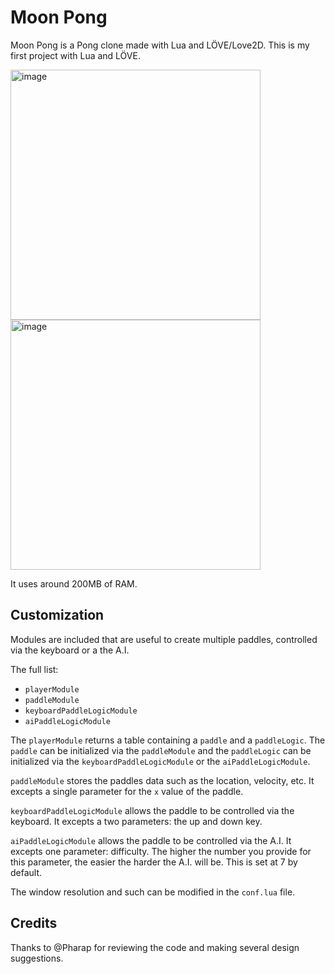 # Moon Pong
Moon Pong is a Pong clone made with Lua and LÖVE/Love2D. This is my first project with Lua and LÖVE.

<img width="400" alt="image" src="https://github.com/omrawaley/moon-pong/assets/133281331/35960afd-21cc-4e97-a7d1-3c3fbe319142">
<img width="400" alt="image" src="https://github.com/omrawaley/moon-pong/assets/133281331/5f484ed6-d520-49a1-a286-3ef99184b503">

It uses around 200MB of RAM.

## Customization
Modules are included that are useful to create multiple paddles, controlled via the keyboard or a the A.I.

The full list:
- `playerModule`
- `paddleModule`
- `keyboardPaddleLogicModule`
- `aiPaddleLogicModule`

The `playerModule` returns a table containing a `paddle` and a `paddleLogic`. The `paddle` can be initialized via the `paddleModule` and the `paddleLogic` can be initialized via the `keyboardPaddleLogicModule` or the `aiPaddleLogicModule`.

`paddleModule` stores the paddles data such as the location, velocity, etc. It excepts a single parameter for the `x` value of the paddle.

`keyboardPaddleLogicModule` allows the paddle to be controlled via the keyboard. It excepts a two parameters: the up and down key.

`aiPaddleLogicModule` allows the paddle to be controlled via the A.I. It excepts one parameter: difficulty. The higher the number you provide for this parameter, the easier the harder the A.I. will be. This is set at 7 by default.

The window resolution and such can be modified in the `conf.lua` file.

## Credits
Thanks to @Pharap for reviewing the code and making several design suggestions.
